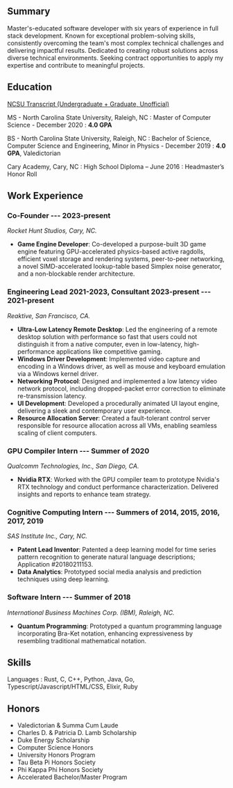 <div class="card" markdown="1">

## Summary

Master's-educated software developer with six years of experience in full stack development. Known for exceptional problem-solving skills, consistently overcoming the team's most complex technical challenges and delivering impactful results. Dedicated to creating robust solutions across diverse technical environments. Seeking contract opportunities to apply my expertise and contribute to meaningful projects.

</div>

<div class="card" markdown="1">

## Education

[NCSU Transcript (Undergraduate + Graduate, Unofficial)](/assets/StuartHuntTranscript.pdf)

MS - North Carolina State University, Raleigh, NC
: Master of Computer Science - December 2020
: **4.0 GPA**

BS - North Carolina State University, Raleigh, NC
: Bachelor of Science, Computer Science and Engineering, Minor in Physics - December 2019
: **4.0 GPA**, Valedictorian

Cary Academy, Cary, NC
: High School Diploma – June 2016
: Headmaster’s Honor Roll

</div>

<div class="card" markdown="1">

## Work Experience

### **Co-Founder** --- 2023-present
*Rocket Hunt Studios, Cary, NC.*
- **Game Engine Developer**: Co-developed a purpose-built 3D game engine featuring GPU-accelerated physics-based active ragdolls, efficient voxel storage and rendering systems, peer-to-peer networking, a novel SIMD-accelerated lookup-table based Simplex noise generator, and a non-blockable render architecture.

### **Engineering Lead 2021-2023, Consultant 2023-present** --- 2021-present
*Reaktive, San Francisco, CA.*
- **Ultra-Low Latency Remote Desktop**: Led the engineering of a remote desktop solution with performance so fast that users could not distinguish it from a native computer, even in low-latency, high-performance applications like competitive gaming.
- **Windows Driver Development**: Implemented video capture and encoding in a Windows driver, as well as mouse and keyboard emulation via a Windows kernel driver.
- **Networking Protocol**: Designed and implemented a low latency video network protocol, including dropped-packet error correction to eliminate re-transmission latency.
- **UI Development**: Developed a procedurally animated UI layout engine, delivering a sleek and contemporary user experience.
- **Resource Allocation Server**: Created a fault-tolerant control server responsible for resource allocation across all VMs, enabling seamless scaling of client computers.

### **GPU Compiler Intern** --- Summer of 2020
*Qualcomm Technologies, Inc., San Diego, CA.*
- **Nvidia RTX**: Worked with the GPU compiler team to prototype Nvidia's RTX technology and conduct performance characterization. Delivered insights and reports to enhance team strategy.

### **Cognitive Computing Intern** --- Summers of 2014, 2015, 2016, 2017, 2019
*SAS Institute Inc., Cary, NC.*
- **Patent Lead Inventor**: Patented a deep learning model for time series pattern recognition to generate natural language descriptions; Application \#20180211153.
- **Data Analytics**: Prototyped social media analysis and prediction techniques using deep learning.

### **Software Intern** --- Summer of 2018
*International Business Machines Corp. (IBM), Raleigh, NC.*
- **Quantum Programming**: Prototyped a quantum programming language incorporating Bra-Ket notation, enhancing expressiveness by resembling traditional mathematical notation.

</div>

<div class="card" markdown="1">

## Skills

Languages
: Rust, C, C++, Python, Java, Go, Typescript/Javascript/HTML/CSS, Elixir, Ruby

</div>

<div class="card" markdown="1">

## Honors

- Valedictorian \& Summa Cum Laude
- Charles D. \& Patricia D. Lamb Scholarship
- Duke Energy Scholarship
- Computer Science Honors
- University Honors Program
- Tau Beta Pi Honors Society
- Phi Kappa Phi Honors Society
- Accelerated Bachelor/Master Program

</div>
